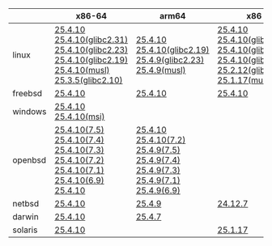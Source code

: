 ||x86-64|arm64|x86|ppc64le|armv7|armel|
| --- | --- | --- | --- | --- | --- | --- |
|linux|[25.4.10](https://github.com/roswell/sbcl_head/releases/download/25.4.10/sbcl-25.4.10-x86-64-linux-binary.tar.bz2)<br />[25.4.10(glibc2.31)](https://github.com/roswell/sbcl_head/releases/download/25.4.10/sbcl-25.4.10-x86-64-linux-glibc2.31-binary.tar.bz2)<br />[25.4.10(glibc2.23)](https://github.com/roswell/sbcl_head/releases/download/25.4.10/sbcl-25.4.10-x86-64-linux-glibc2.23-binary.tar.bz2)<br />[25.4.10(glibc2.19)](https://github.com/roswell/sbcl_head/releases/download/25.4.10/sbcl-25.4.10-x86-64-linux-glibc2.19-binary.tar.bz2)<br />[25.4.10(musl)](https://github.com/roswell/sbcl_head/releases/download/25.4.10/sbcl-25.4.10-x86-64-linux-musl-binary.tar.bz2)<br />[25.3.5(glibc2.10)](https://github.com/roswell/sbcl_head/releases/download/25.3.5/sbcl-25.3.5-x86-64-linux-glibc2.10-binary.tar.bz2)<br />|[25.4.10](https://github.com/roswell/sbcl_head/releases/download/25.4.10/sbcl-25.4.10-arm64-linux-binary.tar.bz2)<br />[25.4.10(glibc2.19)](https://github.com/roswell/sbcl_head/releases/download/25.4.10/sbcl-25.4.10-arm64-linux-glibc2.19-binary.tar.bz2)<br />[25.4.9(glibc2.23)](https://github.com/roswell/sbcl_head/releases/download/25.4.9/sbcl-25.4.9-arm64-linux-glibc2.23-binary.tar.bz2)<br />[25.4.9(musl)](https://github.com/roswell/sbcl_head/releases/download/25.4.9/sbcl-25.4.9-arm64-linux-musl-binary.tar.bz2)<br />|[25.4.10](https://github.com/roswell/sbcl_head/releases/download/25.4.10/sbcl-25.4.10-x86-linux-binary.tar.bz2)<br />[25.4.10(glibc2.31)](https://github.com/roswell/sbcl_head/releases/download/25.4.10/sbcl-25.4.10-x86-linux-glibc2.31-binary.tar.bz2)<br />[25.4.10(glibc2.23)](https://github.com/roswell/sbcl_head/releases/download/25.4.10/sbcl-25.4.10-x86-linux-glibc2.23-binary.tar.bz2)<br />[25.4.10(glibc2.19)](https://github.com/roswell/sbcl_head/releases/download/25.4.10/sbcl-25.4.10-x86-linux-glibc2.19-binary.tar.bz2)<br />[25.2.12(glibc2.10)](https://github.com/roswell/sbcl_head/releases/download/25.2.12/sbcl-25.2.12-x86-linux-glibc2.10-binary.tar.bz2)<br />[25.1.17(musl)](https://github.com/roswell/sbcl_head/releases/download/25.1.17/sbcl-25.1.17-x86-linux-musl-binary.tar.bz2)<br />|[25.4.10](https://github.com/roswell/sbcl_head/releases/download/25.4.10/sbcl-25.4.10-ppc64le-linux-binary.tar.bz2)<br />[25.4.10(glibc2.23)](https://github.com/roswell/sbcl_head/releases/download/25.4.10/sbcl-25.4.10-ppc64le-linux-glibc2.23-binary.tar.bz2)<br />[25.4.10(glibc2.19)](https://github.com/roswell/sbcl_head/releases/download/25.4.10/sbcl-25.4.10-ppc64le-linux-glibc2.19-binary.tar.bz2)<br />|[25.4.9](https://github.com/roswell/sbcl_head/releases/download/25.4.9/sbcl-25.4.9-armv7-linux-binary.tar.bz2)<br />|[25.1.17](https://github.com/roswell/sbcl_head/releases/download/25.1.17/sbcl-25.1.17-armel-linux-binary.tar.bz2)<br />|
|freebsd|[25.4.10](https://github.com/roswell/sbcl_head/releases/download/25.4.10/sbcl-25.4.10-x86-64-freebsd-binary.tar.bz2)<br />|[25.4.10](https://github.com/roswell/sbcl_head/releases/download/25.4.10/sbcl-25.4.10-arm64-freebsd-binary.tar.bz2)<br />|[25.4.10](https://github.com/roswell/sbcl_head/releases/download/25.4.10/sbcl-25.4.10-x86-freebsd-binary.tar.bz2)<br />||||
|windows|[25.4.10](https://github.com/roswell/sbcl_head/releases/download/25.4.10/sbcl-25.4.10-x86-64-windows-binary.tar.bz2)<br />[25.4.10(msi)](https://github.com/roswell/sbcl_head/releases/download/25.4.10/sbcl-25.4.10-x86-64-windows-binary.msi)<br />||||||
|openbsd|[25.4.10(7.5)](https://github.com/roswell/sbcl_head/releases/download/25.4.10/sbcl-25.4.10-x86-64-openbsd-7.5-binary.tar.bz2)<br />[25.4.10(7.4)](https://github.com/roswell/sbcl_head/releases/download/25.4.10/sbcl-25.4.10-x86-64-openbsd-7.4-binary.tar.bz2)<br />[25.4.10(7.3)](https://github.com/roswell/sbcl_head/releases/download/25.4.10/sbcl-25.4.10-x86-64-openbsd-7.3-binary.tar.bz2)<br />[25.4.10(7.2)](https://github.com/roswell/sbcl_head/releases/download/25.4.10/sbcl-25.4.10-x86-64-openbsd-7.2-binary.tar.bz2)<br />[25.4.10(7.1)](https://github.com/roswell/sbcl_head/releases/download/25.4.10/sbcl-25.4.10-x86-64-openbsd-7.1-binary.tar.bz2)<br />[25.4.10(6.9)](https://github.com/roswell/sbcl_head/releases/download/25.4.10/sbcl-25.4.10-x86-64-openbsd-6.9-binary.tar.bz2)<br />[25.4.10](https://github.com/roswell/sbcl_head/releases/download/25.4.10/sbcl-25.4.10-x86-64-openbsd-binary.tar.bz2)<br />|[25.4.10](https://github.com/roswell/sbcl_head/releases/download/25.4.10/sbcl-25.4.10-arm64-openbsd-binary.tar.bz2)<br />[25.4.10(7.2)](https://github.com/roswell/sbcl_head/releases/download/25.4.10/sbcl-25.4.10-arm64-openbsd-7.2-binary.tar.bz2)<br />[25.4.9(7.5)](https://github.com/roswell/sbcl_head/releases/download/25.4.9/sbcl-25.4.9-arm64-openbsd-7.5-binary.tar.bz2)<br />[25.4.9(7.4)](https://github.com/roswell/sbcl_head/releases/download/25.4.9/sbcl-25.4.9-arm64-openbsd-7.4-binary.tar.bz2)<br />[25.4.9(7.3)](https://github.com/roswell/sbcl_head/releases/download/25.4.9/sbcl-25.4.9-arm64-openbsd-7.3-binary.tar.bz2)<br />[25.4.9(7.1)](https://github.com/roswell/sbcl_head/releases/download/25.4.9/sbcl-25.4.9-arm64-openbsd-7.1-binary.tar.bz2)<br />[25.4.9(6.9)](https://github.com/roswell/sbcl_head/releases/download/25.4.9/sbcl-25.4.9-arm64-openbsd-6.9-binary.tar.bz2)<br />|||||
|netbsd|[25.4.10](https://github.com/roswell/sbcl_head/releases/download/25.4.10/sbcl-25.4.10-x86-64-netbsd-binary.tar.bz2)<br />|[25.4.9](https://github.com/roswell/sbcl_head/releases/download/25.4.9/sbcl-25.4.9-arm64-netbsd-binary.tar.bz2)<br />|[24.12.7](https://github.com/roswell/sbcl_head/releases/download/24.12.7/sbcl-24.12.7-x86-netbsd-binary.tar.bz2)<br />||||
|darwin|[25.4.10](https://github.com/roswell/sbcl_head/releases/download/25.4.10/sbcl-25.4.10-x86-64-darwin-binary.tar.bz2)<br />|[25.4.7](https://github.com/roswell/sbcl_head/releases/download/25.4.7/sbcl-25.4.7-arm64-darwin-binary.tar.bz2)<br />|||||
|solaris|[25.4.10](https://github.com/roswell/sbcl_head/releases/download/25.4.10/sbcl-25.4.10-x86-64-solaris-binary.tar.bz2)<br />||[25.1.17](https://github.com/roswell/sbcl_head/releases/download/25.1.17/sbcl-25.1.17-x86-solaris-binary.tar.bz2)<br />||||
